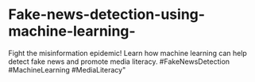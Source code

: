 # Fake-news-detection-using-machine-learning-
Fight the misinformation epidemic! Learn how machine learning can help detect fake news and promote media literacy. #FakeNewsDetection #MachineLearning #MediaLiteracy"
